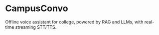 # CampusConvo
Offline voice assistant for college, powered by RAG and LLMs, with real-time streaming STT/TTS.
